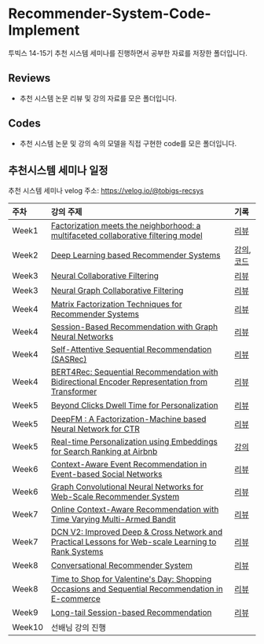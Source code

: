 # Recommender-System-Code-Implement

투빅스 14-15기 추천 시스템 세미나를 진행하면서 공부한 자료를 저장한 폴더입니다.

## Reviews
- 추천 시스템 논문 리뷰 및 강의 자료를 모은 폴더입니다.

## Codes
- 추천 시스템 논문 및 강의 속의 모델을 직접 구현한 code를 모은 폴더입니다.

## 추천시스템 세미나 일정

추천 시스템 세미나 velog 주소: https://velog.io/@tobigs-recsys

| 주차 | 강의 주제 | 기록 |
| :--- | :--- | :--- |
| Week1 | [Factorization meets the neighborhood: a multifaceted collaborative filtering model](https://velog.io/@tobigs-recsys/Paper-Review-KDD-2008-Factorization-meets-the-neighborhood-a-multifaceted-collaborative-filtering-model) | [리뷰](https://github.com/SeongBeomLEE/Recommender-System-Code-Implement/blob/main/Reviews/(2008%2C%20KDD)%20Factorization%20meets%20the%20neighborhood%2C%20a%20multifaceted%20collaborative%20filtering%20model.pdf) |
| Week2 | [Deep Learning based Recommender Systems](https://velog.io/@tobigs-recsys/DL-based-Recommender-Systems-%EB%94%A5%EB%9F%AC%EB%8B%9D-%EA%B8%B0%EB%B0%98-%EC%B6%94%EC%B2%9C%EC%8B%9C%EC%8A%A4%ED%85%9C) | [강의](https://github.com/SeongBeomLEE/Recommender-System-Code-Implement/blob/main/Reviews/Week2_DL-based_Recommender_Systems.pdf), [코드](https://github.com/SeongBeomLEE/Tobigs_Recommendation_System_Seminar/blob/main/Week2_Recommendation_Seminar_Code.ipynb) |
| Week3 | [Neural Collaborative Filtering](https://velog.io/@tobigs-recsys/Paper-Review2017-Xiangnan-HeNeural-Collaborative-Filtering) | [리뷰](https://github.com/SeongBeomLEE/Recommender-System-Code-Implement/blob/main/Reviews/(2017%2C%20Xiangnan%20He)%20Neural%20Collaborative%20Filtering.pdf) |
| Week3 | [Neural Graph Collaborative Filtering](https://velog.io/@tobigs-recsys/Paper-Review-2019-ACM-Neural-Graph-Collaborative-Filtering) | [리뷰](https://github.com/SeongBeomLEE/Recommender-System-Code-Implement/blob/main/Reviews/(2019%2C%20ACM)%20Neural%20Graph%20Collaborative%20Filtering.pdf) |
| Week4 | [Matrix Factorization Techniques for Recommender Systems](https://velog.io/@tobigs-recsys/MATRIX-FACTORIZATION-TECHNIQUES-FOR-RECOMMENDER-SYSTEM) | [리뷰](https://github.com/SeongBeomLEE/Recommender-System-Code-Implement/blob/main/Reviews/(2009%2C%20IEEE)%20Matrix%20Factorization%20Techniques%20for%20Recommender%20Systems.pdf) |
| Week4 | [Session-Based Recommendation with Graph Neural Networks](https://velog.io/@tobigs-recsys/Session-Based-Recommendation-with-Graph-Neural-Networks) | [리뷰](https://github.com/SeongBeomLEE/Recommender-System-Code-Implement/blob/main/Reviews/(2019%2C%20AAAI)%20Session-Based%20Recommendation%20with%20Graph%20Neural%20Networks.pdf) |
| Week4 | [Self-Attentive Sequential Recommendation (SASRec)](https://velog.io/@tobigs-recsys/SASRec) | [리뷰](https://github.com/SeongBeomLEE/Recommender-System-Code-Implement/blob/main/Reviews/(2018%2C%20IEEE)%20Self-Attentive%20Sequential%20Recommendation.pdf) |
| Week4 | [BERT4Rec: Sequential Recommendation with Bidirectional Encoder Representation from Transformer](https://velog.io/@tobigs-recsys/%E3%85%A0BERT4Rec-Sequential-Recommendation-with-Bidirectional-Encoder-Representation-from-Transformer) | [리뷰](https://github.com/SeongBeomLEE/Recommender-System-Code-Implement/blob/main/Reviews/(2019%2C%20ACM)%20BERT4Rec%20-%20Sequential%20Recommendation%20with%20Bidirectional%20Encoder%20Representation%20from%20Transformer.pdf) |
| Week5 | [Beyond Clicks Dwell Time for Personalization](https://velog.io/@tobigs-recsys/Beyond-Clicks-Dwell-Time-for-Personalization) | [리뷰](https://github.com/SeongBeomLEE/Recommender-System-Code-Implement/blob/main/Reviews/(2014%2C%20RecSys)%20Beyond%20Clicks%20Dwell%20Time%20for%20Personalization.pdf) |
| Week5 | [DeepFM : A Factorization-Machine based Neural Network for CTR](https://velog.io/@tobigs-recsys/Paper-Review-2017-Huifeng-Guo-DeepFM-A-Factorization-Machine-based-Neural-Network-for-CTR) | [리뷰](https://github.com/SeongBeomLEE/Recommender-System-Code-Implement/blob/main/Reviews/(2017%2C%20Huifeng%20Guo)%20DeepFM%20%2C%20A%20Factorization-Machine%20based%20Neural%20Network%20for%20CTR.pdf) |
| Week5 | [Real-time Personalization using Embeddings for Search Ranking at Airbnb](https://velog.io/@tobigs-recsys/Real-time-Personalization-using-Embeddings-for-Search-Ranking-at-Airbnb) | [강의](https://github.com/SeongBeomLEE/Recommender-System-Code-Implement/blob/main/Reviews/Week5%20Airbnb%20Paper%20Review.pdf) |
| Week6 | [Context-Aware Event Recommendation in Event-based Social Networks](https://velog.io/@tobigs-recsys/Paper-Review-2015-RecSys-Context-Aware-Event-Recommendation-in-Event-based-Social-Networks) | [리뷰](https://github.com/SeongBeomLEE/Recommender-System-Code-Implement/blob/main/Reviews/(2015%2C%20ACM)%20Context-Aware%20Event%20Recommendation%20in%20Event-based%20Social%20Networks.pdf) |
| Week6 | [Graph Convolutional Neural Networks for Web-Scale Recommender System](https://velog.io/@tobigs-recsys/Graph-Convolutional-Neural-Networks-for-Web-Scale-Recommender-System) | [리뷰](https://github.com/SeongBeomLEE/Recommender-System-Code-Implement/blob/main/Reviews/(2018%2C%20KDD)%20Graph%20Convolutional%20Neural%20Networks%20for%20Web-Scale%20Recommender%20System.pdf) |
| Week7 | [Online Context-Aware Recommendation with Time Varying Multi-Armed Bandit](https://velog.io/@tobigs-recsys/Paper-Review-2016-Chunqiu-Zeng-Online-Context-Aware-Recommendation-with-Time-Varying-Multi-Armed-Bandit) | [리뷰](https://github.com/SeongBeomLEE/Recommender-System-Code-Implement/blob/main/Reviews/(2016%2C%20Chunqiu%20Zeng)%20Online%20Context-Aware%20Recommendation%20with%20Time%20Varying%20Multi-Armed%20Bandit.pdf) |
| Week7 | [DCN V2: Improved Deep & Cross Network and Practical Lessons for Web-scale Learning to Rank Systems](https://velog.io/@tobigs-recsys/Paper-Review2020-Ruoxi-WangDCN-V2-Improved-Deep-Cross-Network-and-Practical-Lessons-for-Web-scale-Learning-to-Rank-Systems) | [리뷰](https://github.com/SeongBeomLEE/Recommender-System-Code-Implement/blob/main/Reviews/(2020%2C%20Ruoxi%20Wang)DCN%20V2%2C%20Improved%20Deep%20%26%20Cross%20Network%20and%20Practical%20Lessons%20for%20Web-scale%20Learning%20to%20Rank%20Systems.pdf) |
| Week8 | [Conversational Recommender System](https://velog.io/@tobigs-recsys/Survey-Conversational-Recommender-System) | [리뷰](https://github.com/SeongBeomLEE/Recommender-System-Code-Implement/blob/main/Reviews/Conversational%20Recommender%20System.pdf) |
| Week8 | [Time to Shop for Valentine's Day: Shopping Occasions and Sequential Recommendation in E-commerce](https://velog.io/@tobigs-recsys/Paper-ReviewTime-to-Shop-for-Valentines-Day-Shopping-Occasions-and-Sequential-Recommendation-in-E-commerce) | [리뷰](https://github.com/SeongBeomLEE/Recommender-System-Code-Implement/blob/main/Reviews/(2020%2C%20ACM)%20Time%20to%20Shop%20for%20Valentine's%20Day%2C%20Shopping%20Occasions%20and%20Sequential%20Recommendation%20in%20E-commerce.pdf) |
| Week9 | [Long-tail Session-based Recommendation](https://velog.io/@tobigs-recsys/Paper-Review-2020-Recsys-Long-tail-Session-based-Recommendation) | [리뷰](https://github.com/SeongBeomLEE/Recommender-System-Code-Implement/blob/main/Reviews/(2020%2C%20Recsys)%20Long-tail%20Session-based%20Recommendation.pdf) |
| Week10 | 선배님 강의 진행 | |
